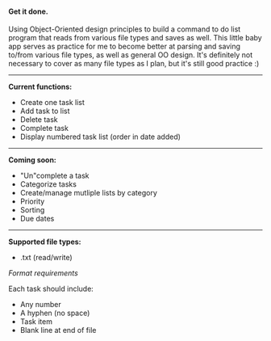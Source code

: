 #### Get it done.

Using Object-Oriented design principles to build a command to do list program that reads from various file types and saves as well. This little baby app serves as practice for me to become better at parsing and saving to/from various file types, as well as general OO design. It's definitely not necessary to cover as many file types as I plan, but it's still good practice :)

------

**Current functions:**

* Create one task list
* Add task to list
* Delete task
* Complete task
* Display numbered task list (order in date added)

------

**Coming soon:**

* "Un"complete a task
* Categorize tasks
* Create/manage mutliple lists by category
* Priority
* Sorting
* Due dates

-------

**Supported file types:**

* .txt (read/write)

*Format requirements*  

Each task should include:

* Any number
* A hyphen (no space)
* Task item
* Blank line at end of file